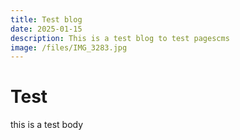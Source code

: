 ```yaml
---
title: Test blog
date: 2025-01-15
description: This is a test blog to test pagescms
image: /files/IMG_3283.jpg
---
```

# Test

this is a test body